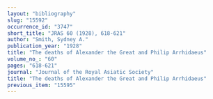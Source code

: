 ```yaml
---
layout: "bibliography"
slug: "15592"
occurrence_id: "3747"
short_title: "JRAS 60 (1928), 618-621"
author: "Smith, Sydney A."
publication_year: "1928"
title: "The deaths of Alexander the Great and Philip Arrhidaeus"
volume_no_: "60"
pages: "618-621"
journal: "Journal of the Royal Asiatic Society"
title: "The deaths of Alexander the Great and Philip Arrhidaeus"
previous_item: "15595"
---
```

